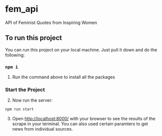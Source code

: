 # fem_api
API of Feminist Quotes from Inspiring Women

## To run this project

You can run this project on your local machine. Just pull it down and do the following:

### `npm i`

1. Run the command above to install all the packages

### Start the Project

2. Now run the server:

```bash
npm run start
```

3. Open [http://localhost:8000/](http://localhost:8000/ews) with your browser to see the results of the scrape in your terminal. You can also used certain paramters to get news from individual sources.

